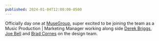 ```yaml
---
published: 2024-01-04T12:00:00-0500
---
```


Officially day one at [MuseGroup](https://musegroup.asia/), super excited to be joining the team as a Music Production | Marketing Manager working along side [Derek Briggs](https://twitter.com/PixelJanitor), [Joe Bell](https://twitter.com/joebell_) and [Brad Cornes](https://twitter.com/bradlc) on the design team.
